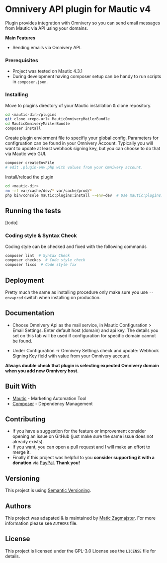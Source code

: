 # Omnivery API plugin for Mautic v4

Plugin provides integration with Omnivery so you can send email messages from Mautic via API using your domains.

**Main Features**

- Sending emails via Omnivery API.

### Prerequisites

- Project was tested on Mautic 4.3.1
- During development having composer setup can be handy to run scripts in `composer.json`.

### Installing

Move to plugins directory of your Mautic installation & clone repository.

```bash
cd <mautic-dir>/plugins
git clone <repo-url> MauticOmniveryMailerBundle
cd MauticOmniveryMailerBundle
composer install
```

Create plugin enviorment file to specifiy your global config. Parameters for configruation can be found in your Omnivery Account. Typically you will want to update at least webhook signing key, but you can choose to do that via Mautic web GUI.

```bash
composer createEnvFile
# edit .plugin-env.php with values from your Omnivery account.
```

Install/reload the plugin

```bash
cd <mautic-dir>
rm -rf var/cache/dev/* var/cache/prod/*
php bin/console mautic:plugins:install --env=dev  # Use mautic:plugins:reload --env=dev for update
```

## Running the tests

\[todo\]

### Coding style & Syntax Check

Coding style can be checked and fixed with the following commands

```bash
composer lint  # Syntax Check
composer checkcs  # Code style check
composer fixcs  # Code style fix
```

## Deployment

Pretty much the same as installing procedure only make sure you use `--env=prod` switch when installing on production.

## Documentation

- Choose Omnivery Api as the mail service, in Mautic Configuration > Email Settings. Enter default host (domain) and api key. The details you set on this tab will be used if configuration for specific domain cannot be found.

- Under Configuration -> Omnivery Settings check and update: Webhook Signing Key field with value from your Omnivery account.

**Always double check that plugin is selecting expected Omnivery domain when you add new Omnivery host.**

## Built With

- [Mautic](https://github.com/mautic/mautic) - Marketing Automation Tool
- [Composer](https://getcomposer.org/) - Dependency Management

## Contributing

- If you have a suggestion for the feature or improvement consider opening an issue on GitHub (just make sure the same issue does not already exists).
- If you want, you can open a pull request and I will make an effort to merge it.
- Finally if this project was helpful to you **consider supporting it with a donation** via [PayPal](https://paypal.me/maticzagmajster). **Thank you!**

## Versioning

This project is using [Semantic Versioning](https://semver.org/).

## Authors

This project was adapated & is maintained by [Matic Zagmajster](http://maticzagmajster.ddns.net/). For more information please see `AUTHORS` file.

## License

This project is licensed under the GPL-3.0 License see the `LICENSE` file for details.

